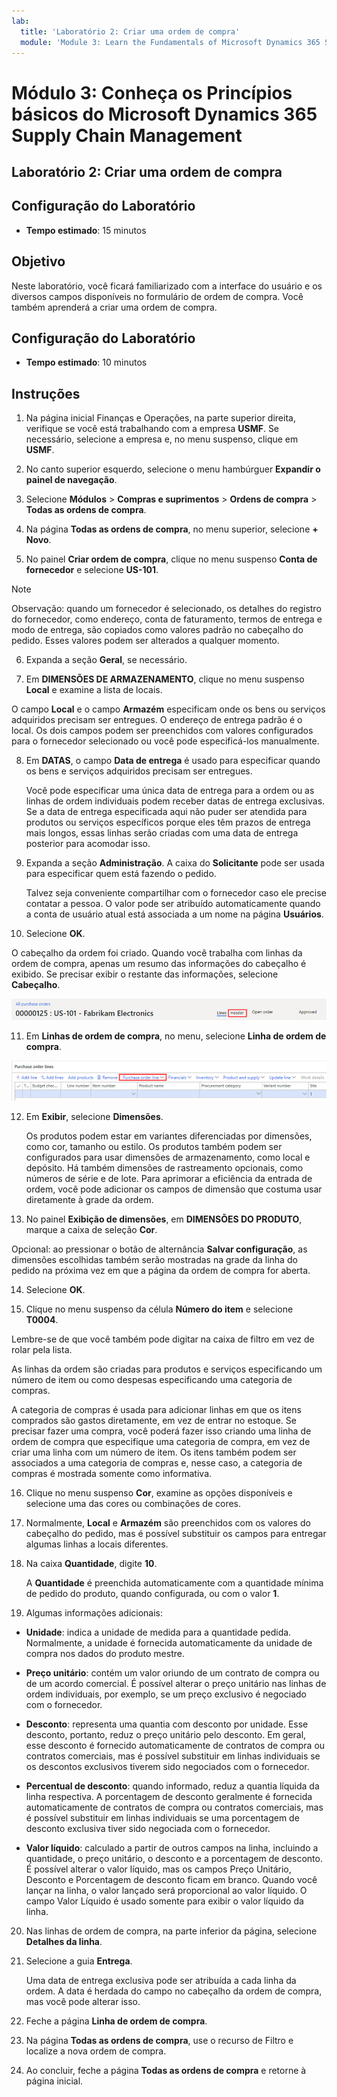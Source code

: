 ```yaml
---
lab:
  title: 'Laboratório 2: Criar uma ordem de compra'
  module: 'Module 3: Learn the Fundamentals of Microsoft Dynamics 365 Supply Chain Management'
---
```


# Módulo 3: Conheça os Princípios básicos do Microsoft Dynamics 365 Supply Chain Management

## Laboratório 2: Criar uma ordem de compra

## Configuração do Laboratório

   - **Tempo estimado**: 15 minutos

## Objetivo

Neste laboratório, você ficará familiarizado com a interface do usuário e os diversos campos disponíveis no formulário de ordem de compra. Você também aprenderá a criar uma ordem de compra.


## Configuração do Laboratório

   - **Tempo estimado**: 10 minutos

## Instruções

1. Na página inicial Finanças e Operações, na parte superior direita, verifique se você está trabalhando com a empresa **USMF**. Se necessário, selecione a empresa e, no menu suspenso, clique em **USMF**.

2. No canto superior esquerdo, selecione o menu hambúrguer **Expandir o painel de navegação**.

3. Selecione **Módulos** > **Compras e suprimentos** > **Ordens de compra** > **Todas as ordens de compra**.

4. Na página **Todas as ordens de compra**, no menu superior, selecione **+ Novo**.

5. No painel **Criar ordem de compra**, clique no menu suspenso **Conta de fornecedor** e selecione **US-101**.

> [!NOTE]
> Observação: quando um fornecedor é selecionado, os detalhes do registro do fornecedor, como endereço, conta de faturamento, termos de entrega e modo de entrega, são copiados como valores padrão no cabeçalho do pedido. Esses valores podem ser alterados a qualquer momento.

6. Expanda a seção **Geral**, se necessário.

7. Em **DIMENSÕES DE ARMAZENAMENTO**, clique no menu suspenso **Local** e examine a lista de locais.

O campo **Local** e o campo **Armazém** especificam onde os bens ou serviços adquiridos precisam ser entregues. O endereço de entrega padrão é o local. Os dois campos podem ser preenchidos com valores configurados para o fornecedor selecionado ou você pode especificá-los manualmente.

8. Em **DATAS**, o campo **Data de entrega** é usado para especificar quando os bens e serviços adquiridos precisam ser entregues.

    Você pode especificar uma única data de entrega para a ordem ou as linhas de ordem individuais podem receber datas de entrega exclusivas. Se a data de entrega especificada aqui não puder ser atendida para produtos ou serviços específicos porque eles têm prazos de entrega mais longos, essas linhas serão criadas com uma data de entrega posterior para acomodar isso.

9. Expanda a seção **Administração**. A caixa do **Solicitante** pode ser usada para especificar quem está fazendo o pedido.

    Talvez seja conveniente compartilhar com o fornecedor caso ele precise contatar a pessoa. O valor pode ser atribuído automaticamente quando a conta de usuário atual está associada a um nome na página **Usuários**.

10. Selecione **OK**.

O cabeçalho da ordem foi criado. Quando você trabalha com linhas da ordem de compra, apenas um resumo das informações do cabeçalho é exibido. Se precisar exibir o restante das informações, selecione **Cabeçalho**.

![A captura de tela mostra o cabeçalho do pedido em que o resumo das informações do pedido é mostrado. A palavra Cabeçalho é realçada.](./media/03-learn-the-fundamentals-of-dynamics-365-supply-chain-management-17.png)

11. Em **Linhas de ordem de compra**, no menu, selecione **Linha de ordem de compra**.

![A captura de tela mostra as linhas da ordem de compra.](./media/03-learn-the-fundamentals-of-dynamics-365-supply-chain-management-18.png)

12. Em **Exibir**, selecione **Dimensões**.

    Os produtos podem estar em variantes diferenciadas por dimensões, como cor, tamanho ou estilo. Os produtos também podem ser configurados para usar dimensões de armazenamento, como local e depósito. Há também dimensões de rastreamento opcionais, como números de série e de lote. Para aprimorar a eficiência da entrada de ordem, você pode adicionar os campos de dimensão que costuma usar diretamente à grade da ordem.

13. No painel **Exibição de dimensões**, em **DIMENSÕES DO PRODUTO**, marque a caixa de seleção **Cor**.

Opcional: ao pressionar o botão de alternância **Salvar configuração**, as dimensões escolhidas também serão mostradas na grade da linha do pedido na próxima vez em que a página da ordem de compra for aberta.

14. Selecione **OK**.

15. Clique no menu suspenso da célula **Número do item** e selecione **T0004**.

Lembre-se de que você também pode digitar na caixa de filtro em vez de rolar pela lista.

As linhas da ordem são criadas para produtos e serviços especificando um número de item ou como despesas especificando uma categoria de compras.

A categoria de compras é usada para adicionar linhas em que os itens comprados são gastos diretamente, em vez de entrar no estoque. Se precisar fazer uma compra, você poderá fazer isso criando uma linha de ordem de compra que especifique uma categoria de compra, em vez de criar uma linha com um número de item. Os itens também podem ser associados a uma categoria de compras e, nesse caso, a categoria de compras é mostrada somente como informativa.

16. Clique no menu suspenso **Cor**, examine as opções disponíveis e selecione uma das cores ou combinações de cores.

17. Normalmente, **Local** e **Armazém** são preenchidos com os valores do cabeçalho do pedido, mas é possível substituir os campos para entregar algumas linhas a locais diferentes.

18. Na caixa **Quantidade**, digite **10**.

    A **Quantidade** é preenchida automaticamente com a quantidade mínima de pedido do produto, quando configurada, ou com o valor **1**.

19. Algumas informações adicionais:

- **Unidade**: indica a unidade de medida para a quantidade pedida. Normalmente, a unidade é fornecida automaticamente da unidade de compra nos dados do produto mestre.

- **Preço unitário**: contém um valor oriundo de um contrato de compra ou de um acordo comercial. É possível alterar o preço unitário nas linhas de ordem individuais, por exemplo, se um preço exclusivo é negociado com o fornecedor.

- **Desconto**: representa uma quantia com desconto por unidade. Esse desconto, portanto, reduz o preço unitário pelo desconto. Em geral, esse desconto é fornecido automaticamente de contratos de compra ou contratos comerciais, mas é possível substituir em linhas individuais se os descontos exclusivos tiverem sido negociados com o fornecedor.

- **Percentual de desconto**: quando informado, reduz a quantia líquida da linha respectiva. A porcentagem de desconto geralmente é fornecida automaticamente de contratos de compra ou contratos comerciais, mas é possível substituir em linhas individuais se uma porcentagem de desconto exclusiva tiver sido negociada com o fornecedor.

- **Valor líquido**: calculado a partir de outros campos na linha, incluindo a quantidade, o preço unitário, o desconto e a porcentagem de desconto. É possível alterar o valor líquido, mas os campos Preço Unitário, Desconto e Porcentagem de desconto ficam em branco. Quando você lançar na linha, o valor lançado será proporcional ao valor líquido. O campo Valor Líquido é usado somente para exibir o valor líquido da linha.

20. Nas linhas de ordem de compra, na parte inferior da página, selecione **Detalhes da linha**.

21. Selecione a guia **Entrega**.

    Uma data de entrega exclusiva pode ser atribuída a cada linha da ordem. A data é herdada do campo no cabeçalho da ordem de compra, mas você pode alterar isso.

22. Feche a página **Linha de ordem de compra**.

23. Na página **Todas as ordens de compra**, use o recurso de Filtro e localize a nova ordem de compra.

24. Ao concluir, feche a página **Todas as ordens de compra** e retorne à página inicial.

